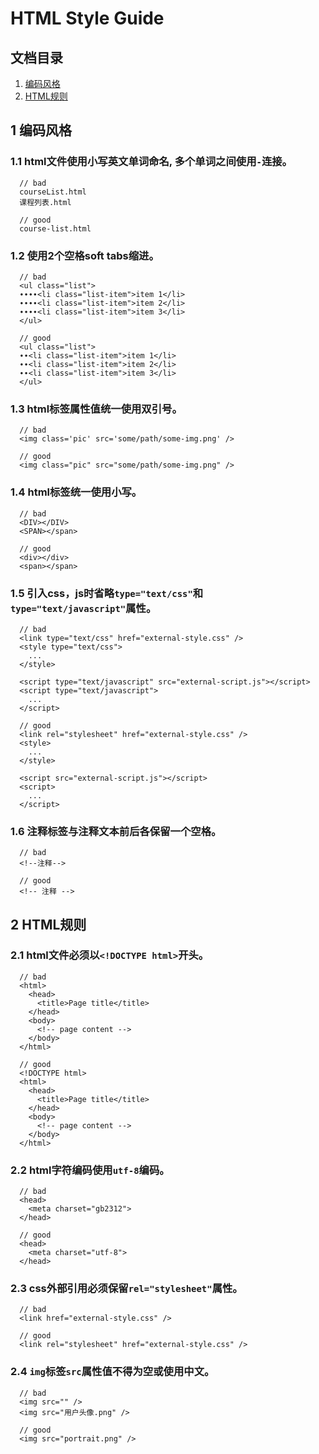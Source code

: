 # HTML Style Guide

## 文档目录

1. [编码风格](#1-编码风格)
2. [HTML规则](#2-HTML规则)

## 1 编码风格

### 1.1 html文件使用小写英文单词命名, 多个单词之间使用`-`连接。
```
  // bad
  courseList.html
  课程列表.html
  
  // good
  course-list.html
```

### 1.2 使用2个空格soft tabs缩进。
```
  // bad
  <ul class="list">
  ∙∙∙∙<li class="list-item">item 1</li>
  ∙∙∙∙<li class="list-item">item 2</li>
  ∙∙∙∙<li class="list-item">item 3</li>
  </ul>
  
  // good
  <ul class="list">
  ∙∙<li class="list-item">item 1</li>
  ∙∙<li class="list-item">item 2</li>
  ∙∙<li class="list-item">item 3</li>
  </ul>
```

### 1.3 html标签属性值统一使用双引号。
```
  // bad
  <img class='pic' src='some/path/some-img.png' />
  
  // good
  <img class="pic" src="some/path/some-img.png" />
```

### 1.4 html标签统一使用小写。
```
  // bad
  <DIV></DIV>
  <SPAN></span>
  
  // good
  <div></div>
  <span></span>
```

### 1.5 引入css，js时省略`type="text/css"`和`type="text/javascript"`属性。
```
  // bad
  <link type="text/css" href="external-style.css" />
  <style type="text/css">
    ...
  </style>
  
  <script type="text/javascript" src="external-script.js"></script>
  <script type="text/javascript">
    ...
  </script>
  
  // good
  <link rel="stylesheet" href="external-style.css" />
  <style>
    ...
  </style>
  
  <script src="external-script.js"></script>
  <script>
    ...
  </script>
```

### 1.6 注释标签与注释文本前后各保留一个空格。
```
  // bad
  <!--注释-->
  
  // good
  <!-- 注释 -->
```

## 2 HTML规则

### 2.1 html文件必须以`<!DOCTYPE html>`开头。
```
  // bad
  <html>
    <head>
      <title>Page title</title>
    </head>
    <body>
      <!-- page content -->
    </body>
  </html>
  
  // good
  <!DOCTYPE html>
  <html>
    <head>
      <title>Page title</title>
    </head>
    <body>
      <!-- page content -->
    </body>
  </html>
```

### 2.2 html字符编码使用`utf-8`编码。
```
  // bad
  <head>
    <meta charset="gb2312">
  </head>

  // good
  <head>
    <meta charset="utf-8">
  </head>
```

### 2.3 css外部引用必须保留`rel="stylesheet"`属性。
```
  // bad
  <link href="external-style.css" />
  
  // good
  <link rel="stylesheet" href="external-style.css" />
```

### 2.4 `img`标签`src`属性值不得为空或使用中文。
```
  // bad
  <img src="" />
  <img src="用户头像.png" />
  
  // good
  <img src="portrait.png" />
```
